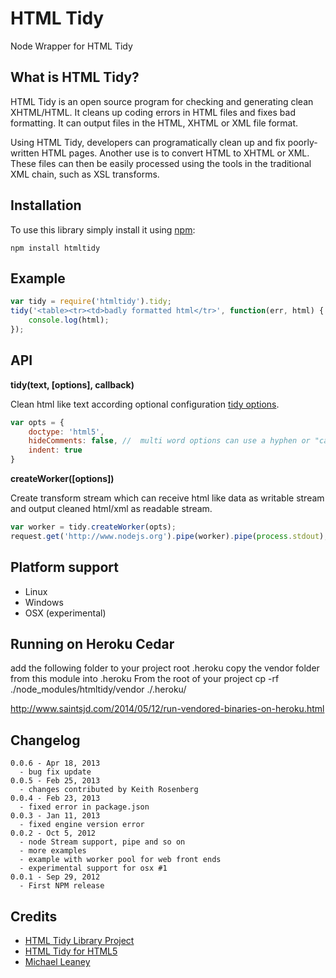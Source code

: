 HTML Tidy
=========

Node Wrapper for HTML Tidy

What is HTML Tidy?
-----------------
HTML Tidy is an open source program for checking and generating clean XHTML/HTML.
It cleans up coding errors in HTML files and fixes bad formatting.
It can output files in the HTML, XHTML or XML file format.

Using HTML Tidy, developers can programatically clean up and fix poorly-written HTML pages.
Another use is to convert HTML to XHTML or XML.
These files can then be easily processed using the tools in the traditional XML chain,
such as XSL transforms.

Installation
------------
To use this library simply install it using [npm](http://npmjs.org/):

    npm install htmltidy

Example
-------

```javascript
var tidy = require('htmltidy').tidy;
tidy('<table><tr><td>badly formatted html</tr>', function(err, html) {
    console.log(html);
});
```

API
---
__tidy(text, [options], callback)__

Clean html like text according optional configuration [tidy options](http://w3c.github.com/tidy-html5/quickref.html).

```javascript
var opts = {
    doctype: 'html5',
    hideComments: false, //  multi word options can use a hyphen or "camel case"
    indent: true
}
```
__createWorker([options])__

Create transform stream which can receive html like data as writable stream and output cleaned html/xml as readable stream.

```javascript
var worker = tidy.createWorker(opts);
request.get('http://www.nodejs.org').pipe(worker).pipe(process.stdout);
```

Platform support
----------------
* Linux
* Windows
* OSX (experimental)


Running on Heroku Cedar
-----------------------
add the following folder to your project root .heroku
copy the vendor folder from this module into .heroku
From the root of your project cp -rf ./node_modules/htmltidy/vendor ./.heroku/

http://www.saintsjd.com/2014/05/12/run-vendored-binaries-on-heroku.html


Changelog
---------
    0.0.6 - Apr 18, 2013
      - bug fix update
    0.0.5 - Feb 25, 2013
      - changes contributed by Keith Rosenberg
    0.0.4 - Feb 23, 2013
      - fixed error in package.json
    0.0.3 - Jan 11, 2013
      - fixed engine version error
    0.0.2 - Oct 5, 2012
      - node Stream support, pipe and so on
      - more examples
      - example with worker pool for web front ends
      - experimental support for osx #1
    0.0.1 - Sep 29, 2012
      - First NPM release

Credits
-------
* [HTML Tidy Library Project](http://tidy.sourceforge.net/)
* [HTML Tidy for HTML5](http://w3c.github.com/tidy-html5/)
* [Michael Leaney](http://stackoverflow.com/a/8220285/770155)



